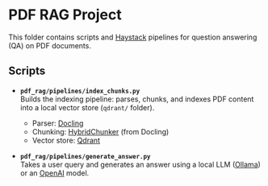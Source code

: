# PDF RAG Project

This folder contains scripts and [Haystack](https://haystack.deepset.ai/) pipelines for question answering (QA) on PDF documents.

## Scripts

- **`pdf_rag/pipelines/index_chunks.py`**  
  Builds the indexing pipeline: parses, chunks, and indexes PDF content into a local vector store (`qdrant/` folder).  
  - Parser: [Docling](https://github.com/docling-project/docling)  
  - Chunking: [HybridChunker](https://docling-project.github.io/docling/examples/hybrid_chunking/)   (from Docling)  
  - Vector store: [Qdrant](https://qdrant.tech/)

- **`pdf_rag/pipelines/generate_answer.py`**  
  Takes a user query and generates an answer using a local LLM ([Ollama](https://ollama.com/)) or an [OpenAI](https://openai.com/) model.

